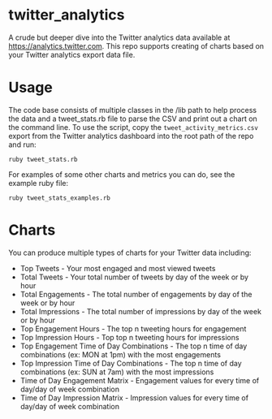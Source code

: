 twitter_analytics
=================

A crude but deeper dive into the Twitter analytics data available at https://analytics.twitter.com. This repo supports creating of charts based on your Twitter analytics export data file.

Usage
=====
The code base consists of multiple classes in the /lib path to help process the data and a tweet_stats.rb file to parse the CSV and print out a chart on the command line.  To use the script, copy the `tweet_activity_metrics.csv` export from the Twitter analytics dashboard into the root path of the repo and run:

    ruby tweet_stats.rb
    
For examples of some other charts and metrics you can do, see the example ruby file:

    ruby tweet_stats_examples.rb
    

Charts
======
You can produce multiple types of charts for your Twitter data including:

* Top Tweets - Your most engaged and most viewed tweets
* Total Tweets - Your total number of tweets by day of the week or by hour
* Total Engagements - The total number of engagements by day of the week or by hour
* Total Impressions - The total number of impressions by day of the week or by hour
* Top Engagement Hours - The top n tweeting hours for engagement
* Top Impression Hours - Top top n tweeting hours for impressions
* Top Engagement Time of Day Combinations - The top n time of day combinations (ex: MON at 1pm) with the most engagements
* Top Impression Time of Day Combinations - The top n time of day combinations (ex: SUN at 7am) with the most impressions
* Time of Day Engagement Matrix - Engagement values for every time of day/day of week combination
* Time of Day Impression Matrix - Impression values for every time of day/day of week combination

